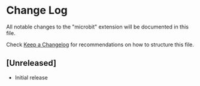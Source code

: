 # Change Log

All notable changes to the "microbit" extension will be documented in this file.

Check [Keep a Changelog](http://keepachangelog.com/) for recommendations on how to structure this file.

## [Unreleased]

- Initial release